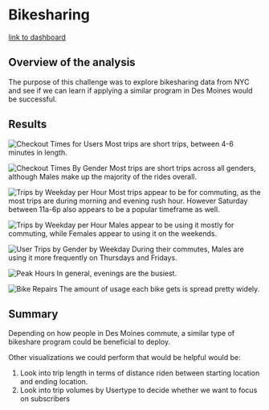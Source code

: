# Bikesharing

[link to dashboard](https://public.tableau.com/app/profile/jack.hansley/viz/Citibike_Rideshare_Analysis/Story1?publish=yes)

## Overview of the analysis
The purpose of this challenge was to explore bikesharing data from NYC and see if we can learn if applying a similar program in Des Moines would be successful.

## Results
![Checkout Times for Users](https://user-images.githubusercontent.com/16244455/148658699-bdc4a07b-c299-4119-9e11-acd7642144e5.png)
Most trips are short trips, between 4-6 minutes in length.

![Checkout Times By Gender](https://user-images.githubusercontent.com/16244455/148658788-5f5019a7-e03d-47d5-93fa-614658776d4d.png)
Most trips are short trips across all genders, although Males make up the majority of the rides overall.

![Trips by Weekday per Hour](https://user-images.githubusercontent.com/16244455/148658830-401e616e-4102-4578-9533-0d7e43b3e1b8.png)
Most trips appear to be for commuting, as the most trips are during morning and evening rush hour.  However Saturday between 11a-6p also appears to be a popular timeframe as well.

![Trips by Weekday per Hour](https://user-images.githubusercontent.com/16244455/148658866-0eb7e944-df12-48a9-bf12-5809ee717428.png)
Males appear to be using it mostly for commuting, while Females appear to using it on the weekends.

![User Trips by Gender by Weekday](https://user-images.githubusercontent.com/16244455/148658882-85476b91-3d6c-4bdb-95b3-9c92711b3978.png)
During their commutes, Males are using it more frequently on Thursdays and Fridays.

![Peak Hours](https://user-images.githubusercontent.com/16244455/148658907-f8135752-23d6-45af-ba9e-417ee87101f2.png)
In general, evenings are the busiest.

![Bike Repairs](https://user-images.githubusercontent.com/16244455/148658921-1eef07b7-f1b4-4e23-916b-be373d71856c.png)
The amount of usage each bike gets is spread pretty widely.

## Summary
Depending on how people in Des Moines commute, a similar type of bikeshare program could be beneficial to deploy. 

Other visualizations we could perform that would be helpful would be:
1. Look into trip length in terms of distance riden between starting location and ending location.
2. Look into trip volumes by Usertype to decide whether we want to focus on subscribers
